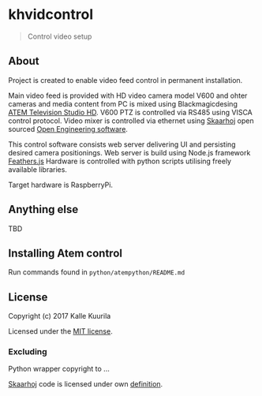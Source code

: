 # khvidcontrol

> Control video setup

## About

Project is created to enable video feed control in permanent installation.

Main video feed is provided with HD video camera model V600 and ohter cameras and media content from PC is mixed using Blackmagicdesing [ATEM Television Studio HD](https://www.blackmagicdesign.com/products/atemtelevisionstudiohd). V600 PTZ is controlled via RS485 using VISCA control protocol. Video mixer is controlled via ethernet using [Skaarhoj](http://skaarhoj.com) open sourced [Open Engineering software](https://github.com/kasperskaarhoj/SKAARHOJ-Open-Engineering).

This control software consists web server delivering UI and persisting desired camera positionings. Web server is build using Node.js framework [Feathers.js](https://feathersjs.com/) Hardware is controlled with python scripts utilising freely available libraries.

Target hardware is RaspberryPi.

## Anything else

TBD

## Installing Atem control

Run commands found in `python/atempython/README.md`

## License

Copyright (c) 2017 Kalle Kuurila

Licensed under the [MIT license](https://opensource.org/licenses/MIT).

### Excluding

Python wrapper copyright to ...

[Skaarhoj](http://skaarhoj.com) code is licensed under own [definition](http://skaarhoj.com/about/licenses/).

